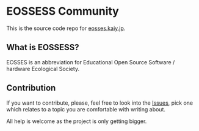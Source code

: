 # EOSSESS Community

This is the source code repo for [eosses.kaiy.jp](https://eosses.kaiy.jp).

## What is EOSSESS?

EOSSES is an abbreviation for Educational Open Source Software / hardware Ecological Society.

## Contribution

If you want to contribute, please, feel free to look into the [Issues](https://github.com/eoss-es/eosses.kaiy.jp/issues), pick one which relates to a topic you are comfortable with writing about. 

All help is welcome as the project is only getting bigger.

